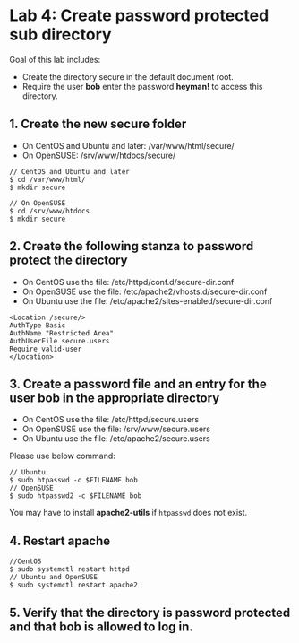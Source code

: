 # Lab 4: Create password protected sub directory

Goal of this lab includes:
* Create the directory secure in the default document root.
* Require the user **bob** enter the password **heyman!** to access this directory.

## 1. Create the new secure folder
* On CentOS and Ubuntu and later:
/var/www/html/secure/
* On OpenSUSE:
/srv/www/htdocs/secure/

```
// CentOS and Ubuntu and later
$ cd /var/www/html/
$ mkdir secure

// On OpenSUSE
$ cd /srv/www/htdocs
$ mkdir secure
```

## 2. Create the following stanza to password protect the directory

* On CentOS use the file:
/etc/httpd/conf.d/secure-dir.conf
* On OpenSUSE use the file:
/etc/apache2/vhosts.d/secure-dir.conf
* On Ubuntu use the file:
/etc/apache2/sites-enabled/secure-dir.conf

```
<Location /secure/>
AuthType Basic
AuthName "Restricted Area"
AuthUserFile secure.users
Require valid-user
</Location>
```

## 3. Create a password file and an entry for the user bob in the appropriate directory

* On CentOS use the file:
/etc/httpd/secure.users
* On OpenSUSE use the file:
/srv/www/secure.users
* On Ubuntu use the file:
/etc/apache2/secure.users

Please use below command: 
```
// Ubuntu
$ sudo htpasswd -c $FILENAME bob
// OpenSUSE
$ sudo htpasswd2 -c $FILENAME bob
```

You may have to install **apache2-utils** if `htpasswd` does not exist.


## 4. Restart apache
```
//CentOS
$ sudo systemctl restart httpd
// Ubuntu and OpenSUSE
$ sudo systemctl restart apache2
```

## 5. Verify that the directory is password protected and that bob is allowed to log in.
